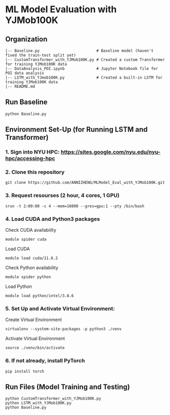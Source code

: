 # ML Model Evaluation with YJMob100K

## Organization

```
|-- Baseline.py                         # Baseline model (haven't fixed the train-test split yet)
|-- CustomTransformer_with_YJMob100K.py # Created a custom Transformer for training YJMob100K data
|-- DataAnalysis_POI.ipynb              # Jupyter Notebook file for POI data analysis
|-- LSTM_with_YJmob100K.py              # Created a built-in LSTM for training YJMob100K data
|-- README.md
```

## Run Baseline

```
python Baseline.py
```

## Environment Set-Up (for Running LSTM and Transformer)

### 1. Sign into NYU HPC: https://sites.google.com/nyu.edu/nyu-hpc/accessing-hpc

### 2. Clone this repository

```
git clone https://github.com/ANNIZHENG/MLModel_Eval_with_YJMob100K.git
```

### 3. Request resourses (2 hour, 4 cores, 1 GPU)

```
srun -t 2:00:00 -c 4 --mem=16000 --gres=gpu:1 --pty /bin/bash
```

### 4. Load CUDA and Python3 packages

Check CUDA availabiilty
```
module spider cuda
```

Load CUDA
```
module load cuda/11.6.2
```

Check Python availability

```
module spider python
```

Load Python

```
module load python/intel/3.8.6
```

### 5. Set Up and Activate Virtual Environment: 

Create Virtual Environment

```
virtualenv --system-site-packages -p python3 ./venv
```

Activate Virtual Environment

```
source ./venv/bin/activate
```

### 6. If not already, install PyTorch

```
pip install torch
```

## Run Files (Model Training and Testing)

```
python CustomTransformer_with_YJMob100K.py 
python LSTM_with_YJMob100K.py
python Baseline.py
```